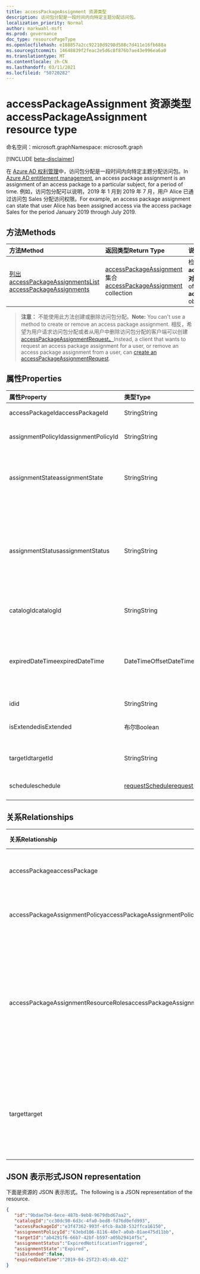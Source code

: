 ```yaml
---
title: accessPackageAssignment 资源类型
description: 访问包分配是一段时间内向特定主题分配访问包。
localization_priority: Normal
author: markwahl-msft
ms.prod: governance
doc_type: resourcePageType
ms.openlocfilehash: e188857a2cc92210d9298d588c7d411e16fb688a
ms.sourcegitcommit: 14648839f2feac2e5d6c8f876b7ae43e996ea6a0
ms.translationtype: MT
ms.contentlocale: zh-CN
ms.lasthandoff: 03/11/2021
ms.locfileid: "50720282"
---
```

# <a name="accesspackageassignment-resource-type"></a><span data-ttu-id="be2e8-103">accessPackageAssignment 资源类型</span><span class="sxs-lookup"><span data-stu-id="be2e8-103">accessPackageAssignment resource type</span></span>

<span data-ttu-id="be2e8-104">命名空间：microsoft.graph</span><span class="sxs-lookup"><span data-stu-id="be2e8-104">Namespace: microsoft.graph</span></span>

[!INCLUDE [beta-disclaimer](../../includes/beta-disclaimer.md)]

<span data-ttu-id="be2e8-105">在 [Azure AD 权利管理](entitlementmanagement-root.md)中，访问包分配是一段时间内向特定主题分配访问包。</span><span class="sxs-lookup"><span data-stu-id="be2e8-105">In [Azure AD entitlement management](entitlementmanagement-root.md), an access package assignment is an assignment of an access package to a particular subject, for a period of time.</span></span>  <span data-ttu-id="be2e8-106">例如，访问包分配可以说明，2019 年 1 月到 2019 年 7 月，用户 Alice 已通过访问包 Sales 分配访问权限。</span><span class="sxs-lookup"><span data-stu-id="be2e8-106">For example, an access package assignment can state that user Alice has been assigned access via the access package Sales for the period January 2019 through July 2019.</span></span>

## <a name="methods"></a><span data-ttu-id="be2e8-107">方法</span><span class="sxs-lookup"><span data-stu-id="be2e8-107">Methods</span></span>

| <span data-ttu-id="be2e8-108">方法</span><span class="sxs-lookup"><span data-stu-id="be2e8-108">Method</span></span>       | <span data-ttu-id="be2e8-109">返回类型</span><span class="sxs-lookup"><span data-stu-id="be2e8-109">Return Type</span></span> | <span data-ttu-id="be2e8-110">说明</span><span class="sxs-lookup"><span data-stu-id="be2e8-110">Description</span></span> |
|:-------------|:------------|:------------|
| [<span data-ttu-id="be2e8-111">列出 accessPackageAssignments</span><span class="sxs-lookup"><span data-stu-id="be2e8-111">List accessPackageAssignments</span></span>](../api/accesspackageassignment-list.md) | <span data-ttu-id="be2e8-112">[accessPackageAssignment](accesspackageassignment.md) 集合</span><span class="sxs-lookup"><span data-stu-id="be2e8-112">[accessPackageAssignment](accesspackageassignment.md) collection</span></span> | <span data-ttu-id="be2e8-113">检索 **accesspackageassignment 对象** 的列表。</span><span class="sxs-lookup"><span data-stu-id="be2e8-113">Retrieve a list of **accesspackageassignment** objects.</span></span> |

><span data-ttu-id="be2e8-114">**注意：** 不能使用此方法创建或删除访问包分配。</span><span class="sxs-lookup"><span data-stu-id="be2e8-114">**Note:** You can't use a method to create or remove an access package assignment.</span></span> <span data-ttu-id="be2e8-115">相反，希望为用户请求访问包分配或者从用户中删除访问包分配的客户端可以创建[accessPackageAssignmentRequest。](../api/accesspackageassignmentrequest-post.md)</span><span class="sxs-lookup"><span data-stu-id="be2e8-115">Instead, a client that wants to request an access package assignment for a user, or remove an access package assignment from a user, can [create an accessPackageAssignmentRequest](../api/accesspackageassignmentrequest-post.md).</span></span>

## <a name="properties"></a><span data-ttu-id="be2e8-116">属性</span><span class="sxs-lookup"><span data-stu-id="be2e8-116">Properties</span></span>

| <span data-ttu-id="be2e8-117">属性</span><span class="sxs-lookup"><span data-stu-id="be2e8-117">Property</span></span>     | <span data-ttu-id="be2e8-118">类型</span><span class="sxs-lookup"><span data-stu-id="be2e8-118">Type</span></span>        | <span data-ttu-id="be2e8-119">说明</span><span class="sxs-lookup"><span data-stu-id="be2e8-119">Description</span></span> |
|:-------------|:------------|:------------|
|<span data-ttu-id="be2e8-120">accessPackageId</span><span class="sxs-lookup"><span data-stu-id="be2e8-120">accessPackageId</span></span>|<span data-ttu-id="be2e8-121">String</span><span class="sxs-lookup"><span data-stu-id="be2e8-121">String</span></span>|<span data-ttu-id="be2e8-122">访问包的标识符。</span><span class="sxs-lookup"><span data-stu-id="be2e8-122">The identifier of the access package.</span></span> <span data-ttu-id="be2e8-123">只读。</span><span class="sxs-lookup"><span data-stu-id="be2e8-123">Read-only.</span></span>|
|<span data-ttu-id="be2e8-124">assignmentPolicyId</span><span class="sxs-lookup"><span data-stu-id="be2e8-124">assignmentPolicyId</span></span>|<span data-ttu-id="be2e8-125">String</span><span class="sxs-lookup"><span data-stu-id="be2e8-125">String</span></span>|<span data-ttu-id="be2e8-126">访问包分配策略的标识符。</span><span class="sxs-lookup"><span data-stu-id="be2e8-126">The identifier of the access package assignment policy.</span></span> <span data-ttu-id="be2e8-127">只读。</span><span class="sxs-lookup"><span data-stu-id="be2e8-127">Read-only.</span></span>|
|<span data-ttu-id="be2e8-128">assignmentState</span><span class="sxs-lookup"><span data-stu-id="be2e8-128">assignmentState</span></span>|<span data-ttu-id="be2e8-129">String</span><span class="sxs-lookup"><span data-stu-id="be2e8-129">String</span></span>|<span data-ttu-id="be2e8-130">访问包分配的状态。</span><span class="sxs-lookup"><span data-stu-id="be2e8-130">The state of the access package assignment.</span></span> <span data-ttu-id="be2e8-131">可能的值是 `Delivering` ， `Delivered` 或 `Expired` 。</span><span class="sxs-lookup"><span data-stu-id="be2e8-131">Possible values are `Delivering`, `Delivered`, or `Expired`.</span></span> <span data-ttu-id="be2e8-132">只读。</span><span class="sxs-lookup"><span data-stu-id="be2e8-132">Read-only.</span></span>|
|<span data-ttu-id="be2e8-133">assignmentStatus</span><span class="sxs-lookup"><span data-stu-id="be2e8-133">assignmentStatus</span></span>|<span data-ttu-id="be2e8-134">String</span><span class="sxs-lookup"><span data-stu-id="be2e8-134">String</span></span>|<span data-ttu-id="be2e8-135">有关分配生命周期详细信息。</span><span class="sxs-lookup"><span data-stu-id="be2e8-135">More information about the assignment lifecycle.</span></span>  <span data-ttu-id="be2e8-136">可能的值包括 `Delivering` 、 `Delivered` 或 `NearExpiry1DayNotificationTriggered` `ExpiredNotificationTriggered` 。</span><span class="sxs-lookup"><span data-stu-id="be2e8-136">Possible values include `Delivering`, `Delivered`, `NearExpiry1DayNotificationTriggered`, or `ExpiredNotificationTriggered`.</span></span>  <span data-ttu-id="be2e8-137">只读。</span><span class="sxs-lookup"><span data-stu-id="be2e8-137">Read-only.</span></span>|
|<span data-ttu-id="be2e8-138">catalogId</span><span class="sxs-lookup"><span data-stu-id="be2e8-138">catalogId</span></span>|<span data-ttu-id="be2e8-139">String</span><span class="sxs-lookup"><span data-stu-id="be2e8-139">String</span></span>|<span data-ttu-id="be2e8-140">包含访问包的目录的标识符。</span><span class="sxs-lookup"><span data-stu-id="be2e8-140">The identifier of the catalog containing the access package.</span></span> <span data-ttu-id="be2e8-141">只读。</span><span class="sxs-lookup"><span data-stu-id="be2e8-141">Read-only.</span></span>|
|<span data-ttu-id="be2e8-142">expiredDateTime</span><span class="sxs-lookup"><span data-stu-id="be2e8-142">expiredDateTime</span></span>|<span data-ttu-id="be2e8-143">DateTimeOffset</span><span class="sxs-lookup"><span data-stu-id="be2e8-143">DateTimeOffset</span></span>|<span data-ttu-id="be2e8-144">时间戳类型表示采用 ISO 8601 格式的日期和时间信息，始终采用 UTC 时区。</span><span class="sxs-lookup"><span data-stu-id="be2e8-144">The Timestamp type represents date and time information using ISO 8601 format and is always in UTC time.</span></span> <span data-ttu-id="be2e8-145">例如，2014 年 1 月 1 日午夜 UTC 为 `2014-01-01T00:00:00Z`</span><span class="sxs-lookup"><span data-stu-id="be2e8-145">For example, midnight UTC on Jan 1, 2014 is `2014-01-01T00:00:00Z`</span></span>|
|<span data-ttu-id="be2e8-146">id</span><span class="sxs-lookup"><span data-stu-id="be2e8-146">id</span></span>|<span data-ttu-id="be2e8-147">String</span><span class="sxs-lookup"><span data-stu-id="be2e8-147">String</span></span>| <span data-ttu-id="be2e8-148">只读。</span><span class="sxs-lookup"><span data-stu-id="be2e8-148">Read-only.</span></span>|
|<span data-ttu-id="be2e8-149">isExtended</span><span class="sxs-lookup"><span data-stu-id="be2e8-149">isExtended</span></span>|<span data-ttu-id="be2e8-150">布尔</span><span class="sxs-lookup"><span data-stu-id="be2e8-150">Boolean</span></span>|<span data-ttu-id="be2e8-151">指示是否已扩展访问包分配。</span><span class="sxs-lookup"><span data-stu-id="be2e8-151">Indicates whether the access package assignment is extended.</span></span> <span data-ttu-id="be2e8-152">只读。</span><span class="sxs-lookup"><span data-stu-id="be2e8-152">Read-only.</span></span>|
|<span data-ttu-id="be2e8-153">targetId</span><span class="sxs-lookup"><span data-stu-id="be2e8-153">targetId</span></span>|<span data-ttu-id="be2e8-154">String</span><span class="sxs-lookup"><span data-stu-id="be2e8-154">String</span></span>| <span data-ttu-id="be2e8-155">工作分配的主题的 ID。</span><span class="sxs-lookup"><span data-stu-id="be2e8-155">The ID of the subject with the assignment.</span></span> <span data-ttu-id="be2e8-156">只读。</span><span class="sxs-lookup"><span data-stu-id="be2e8-156">Read-only.</span></span>|
|<span data-ttu-id="be2e8-157">schedule</span><span class="sxs-lookup"><span data-stu-id="be2e8-157">schedule</span></span>|[<span data-ttu-id="be2e8-158">requestSchedule</span><span class="sxs-lookup"><span data-stu-id="be2e8-158">requestSchedule</span></span>](requestschedule.md)| <span data-ttu-id="be2e8-159">访问分配何时就位。</span><span class="sxs-lookup"><span data-stu-id="be2e8-159">When the access assignment is to be in place.</span></span> <span data-ttu-id="be2e8-160">只读。</span><span class="sxs-lookup"><span data-stu-id="be2e8-160">Read-only.</span></span>|

## <a name="relationships"></a><span data-ttu-id="be2e8-161">关系</span><span class="sxs-lookup"><span data-stu-id="be2e8-161">Relationships</span></span>

| <span data-ttu-id="be2e8-162">关系</span><span class="sxs-lookup"><span data-stu-id="be2e8-162">Relationship</span></span> | <span data-ttu-id="be2e8-163">类型</span><span class="sxs-lookup"><span data-stu-id="be2e8-163">Type</span></span>        | <span data-ttu-id="be2e8-164">说明</span><span class="sxs-lookup"><span data-stu-id="be2e8-164">Description</span></span> |
|:-------------|:------------|:------------|
|<span data-ttu-id="be2e8-165">accessPackage</span><span class="sxs-lookup"><span data-stu-id="be2e8-165">accessPackage</span></span>|[<span data-ttu-id="be2e8-166">accessPackage</span><span class="sxs-lookup"><span data-stu-id="be2e8-166">accessPackage</span></span>](accesspackage.md)| <span data-ttu-id="be2e8-167">只读。</span><span class="sxs-lookup"><span data-stu-id="be2e8-167">Read-only.</span></span> <span data-ttu-id="be2e8-168">可为 NULL。</span><span class="sxs-lookup"><span data-stu-id="be2e8-168">Nullable.</span></span>|
|<span data-ttu-id="be2e8-169">accessPackageAssignmentPolicy</span><span class="sxs-lookup"><span data-stu-id="be2e8-169">accessPackageAssignmentPolicy</span></span>|[<span data-ttu-id="be2e8-170">accessPackageAssignmentPolicy</span><span class="sxs-lookup"><span data-stu-id="be2e8-170">accessPackageAssignmentPolicy</span></span>](accesspackageassignmentpolicy.md)| <span data-ttu-id="be2e8-171">只读。</span><span class="sxs-lookup"><span data-stu-id="be2e8-171">Read-only.</span></span> <span data-ttu-id="be2e8-172">可为 NULL。</span><span class="sxs-lookup"><span data-stu-id="be2e8-172">Nullable.</span></span>|
|<span data-ttu-id="be2e8-173">accessPackageAssignmentResourceRoles</span><span class="sxs-lookup"><span data-stu-id="be2e8-173">accessPackageAssignmentResourceRoles</span></span>|<span data-ttu-id="be2e8-174">[accessPackageAssignmentResourceRole](accesspackageassignmentresourcerole.md) 集合</span><span class="sxs-lookup"><span data-stu-id="be2e8-174">[accessPackageAssignmentResourceRole](accesspackageassignmentresourcerole.md) collection</span></span>| <span data-ttu-id="be2e8-175">为此工作分配传递给目标用户的资源角色。</span><span class="sxs-lookup"><span data-stu-id="be2e8-175">The resource roles delivered to the target user for this assignment.</span></span> <span data-ttu-id="be2e8-176">只读。</span><span class="sxs-lookup"><span data-stu-id="be2e8-176">Read-only.</span></span> <span data-ttu-id="be2e8-177">可为 NULL。</span><span class="sxs-lookup"><span data-stu-id="be2e8-177">Nullable.</span></span>|
|<span data-ttu-id="be2e8-178">target</span><span class="sxs-lookup"><span data-stu-id="be2e8-178">target</span></span>|[<span data-ttu-id="be2e8-179">accessPackageSubject</span><span class="sxs-lookup"><span data-stu-id="be2e8-179">accessPackageSubject</span></span>](accesspackagesubject.md)| <span data-ttu-id="be2e8-180">访问包分配的主题。</span><span class="sxs-lookup"><span data-stu-id="be2e8-180">The subject of the access package assignment.</span></span> <span data-ttu-id="be2e8-181">只读。</span><span class="sxs-lookup"><span data-stu-id="be2e8-181">Read-only.</span></span> <span data-ttu-id="be2e8-182">可为 Null。</span><span class="sxs-lookup"><span data-stu-id="be2e8-182">Nullable.</span></span>|

## <a name="json-representation"></a><span data-ttu-id="be2e8-183">JSON 表示形式</span><span class="sxs-lookup"><span data-stu-id="be2e8-183">JSON representation</span></span>

<span data-ttu-id="be2e8-184">下面是资源的 JSON 表示形式。</span><span class="sxs-lookup"><span data-stu-id="be2e8-184">The following is a JSON representation of the resource.</span></span>

<!-- {
  "blockType": "resource",
  "optionalProperties": [

  ],
  "@odata.type": "microsoft.graph.accessPackageAssignment",
  "keyProperty": "id"
}-->

```json
{
   "id":"9bdae7b4-6ece-487b-9eb8-9679dbd67aa2",
   "catalogId":"cc30dc98-6d3c-4fa0-bed8-fd76d0efd993",
   "accessPackageId":"e3f47362-993f-4fcb-8a38-532ffca16150",
   "assignmentPolicyId":"63ebd106-8116-40e7-a0ab-01ae475d11bb",
   "targetId":"ab4291f6-66b7-42bf-b597-a05b29414f5c",
   "assignmentStatus":"ExpiredNotificationTriggered",
   "assignmentState":"Expired",
   "isExtended":false,
   "expiredDateTime":"2019-04-25T23:45:40.42Z"
}
```

<!-- uuid: 16cd6b66-4b1a-43a1-adaf-3a886856ed98
2019-02-04 14:57:30 UTC -->
<!-- {
  "type": "#page.annotation",
  "description": "accessPackageAssignment resource",
  "keywords": "",
  "section": "documentation",
  "tocPath": ""
}-->


